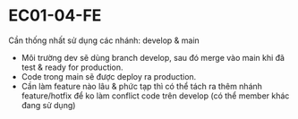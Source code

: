 # EC01-04-FE

Cần thống nhất sử dụng các nhánh: develop & main

- Môi trường dev sẽ dùng branch develop, sau đó merge vào main khi đã test & ready for production.
- Code trong main sẽ được deploy ra production.
- Cần làm feature nào lâu & phức tạp thì có thể tách ra thêm nhánh feature/hotfix để ko làm conflict code trên develop (có thể member khác đang sử dụng)
